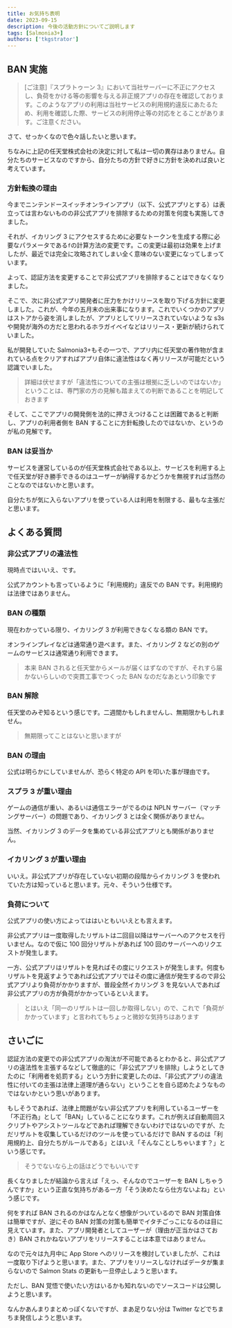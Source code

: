 ```yaml
---
title: お気持ち表明
date: 2023-09-15
description: 今後の活動方針についてご説明します
tags: [Salmonia3+]
authors: ['tkgstrator']
---
```


## BAN 実施

> [ご注意]『スプラトゥーン 3』において当社サーバーに不正にアクセスし、負荷をかける等の影響を与える非正規アプリの存在を確認しております。このようなアプリの利用は当社サービスの利用規約違反にあたるため、利用を確認した際、サービスの利用停止等の対応をとることがあります。ご注意ください。

さて、せっかくなので色々話したいと思います。

ちなみに上記の任天堂株式会社の決定に対して私は一切の異存はありません。自分たちのサービスなのですから、自分たちの方針で好きに方針を決めれば良いと考えています。

### 方針転換の理由

今までニンテンドースイッチオンラインアプリ（以下、公式アプリとする）は表立っては言わないものの非公式アプリを排除するための対策を何度も実施してきました。

それが、イカリング 3 にアクセスするために必要なトークンを生成する際に必要なパラメータである`f`の計算方法の変更です。この変更は最初は効果を上げましたが、最近では完全に攻略されてしまい全く意味のない変更になってしまっています。

よって、認証方法を変更することで非公式アプリを排除することはできなくなりました。

そこで、次に非公式アプリ開発者に圧力をかけリリースを取り下げる方針に変更しました。これが、今年の五月末の出来事になります。これでいくつかのアプリはストアから姿を消しましたが、アプリとしてリリースされていないような s3s や開発が海外の方だと思われるホラガイベイなどはリリース・更新が続けられていました。

私が開発していた Salmonia3+もその一つで、アプリ内に任天堂の著作物が含まれている点をクリアすればアプリ自体に違法性はなく再リリースが可能だという認識でいました。

> 詳細は伏せますが「違法性についての主張は根拠に乏しいのではないか」ということは、専門家の方の見解も踏まえての判断であることを明記しておきます

そして、ここでアプリの開発側を法的に押さえつけることは困難であると判断し、アプリの利用者側を BAN することに方針転換したのではないか、というのが私の見解です。

### BAN は妥当か

サービスを運営しているのが任天堂株式会社である以上、サービスを利用する上で任天堂が好き勝手できるのはユーザーが納得するかどうかを無視すれば当然のことなのではないかと思います。

自分たちが気に入らないアプリを使っている人は利用を制限する、最もな主張だと思います。

## よくある質問

### 非公式アプリの違法性

現時点ではいいえ、です。

公式アカウントも言っているように「利用規約」違反での BAN です。利用規約は法律ではありません。

### BAN の種類

現在わかっている限り、イカリング 3 が利用できなくなる類の BAN です。

オンラインプレイなどは通常通り遊べます。また、イカリング 2 などの別のゲームのサービスは通常通り利用できます。

> 本来 BAN されると任天堂からメールが届くはずなのですが、それすら届かないらしいので突貫工事でつくった BAN なのだなあという印象です

### BAN 解除

任天堂のみぞ知るという感じです。二週間かもしれませんし、無期限かもしれません。

> 無期限ってことはないと思いますが

### BAN の理由

公式は明らかにしていませんが、恐らく特定の API を叩いた事が理由です。

### スプラ 3 が重い理由

ゲームの通信が重い、あるいは通信エラーがでるのは NPLN サーバー（マッチングサーバー）の問題であり、イカリング 3 とは全く関係がありません。

当然、イカリング 3 のデータを集めている非公式アプリとも関係がありません。

### イカリング 3 が重い理由

いいえ。非公式アプリが存在していない初期の段階からイカリング 3 を使われていた方は知っていると思います。元々、そういう仕様です。

### 負荷について

公式アプリの使い方によってははいともいいえとも言えます。

非公式アプリは一度取得したリザルトは二回目以降はサーバーへのアクセスを行いません。なので仮に 100 回分リザルトがあれば 100 回のサーバーへのリクエストが発生します。

一方、公式アプリはリザルトを見ればその度にリクエストが発生します。何度もリザルトを見返すようであれば公式アプリではその度に通信が発生するので非公式アプリより負荷がかかりますが、普段全然イカリング 3 を見ない人であれば非公式アプリの方が負荷がかかっているといえます。

> とはいえ「同一のリザルトは一回しか取得しない」ので、これで「負荷がかかっています」と言われてもちょっと微妙な気持ちはあります

## さいごに

認証方法の変更での非公式アプリの淘汰が不可能であるとわかると、非公式アプリの違法性を主張するなどして徹底的に「非公式アプリを排除」しようとしてきたのに「利用者を処罰する」という方針に変更したのは、「非公式アプリの違法性に付いての主張は法律上道理が通らない」ということを自ら認めたようなものではないかという思いがあります。

もしそうであれば、法律上問題がない非公式アプリを利用しているユーザーを「不正行為」として「BAN」していることになります。これが例えば自動周回スクリプトやアシストツールなどであれば理解できないわけではないのですが、ただリザルトを収集しているだけのツールを使っているだけで BAN するのは「利用規約上、自分たちがルールである」とはいえ「そんなことしちゃいます？」という感じです。

> そうでないなら上の話はどうでもいいです

長くなりましたが結論から言えば「えっ、そんなのでユーザーを BAN しちゃうんですか」という正直な気持ちがある一方「そう決めたなら仕方ないよね」という感じです。

何をすれば BAN されるのかはなんとなく想像がついているので BAN 対策自体は簡単ですが、逆にその BAN 対策の対策も簡単でイタチごっこになるのは目に見えています。また、アプリ開発者としてユーザーが（理由が正当かはさておき）BAN されかねないアプリをリリースすることは本意ではありません。

なので元々は九月中に App Store へのリリースを検討していましたが、これは一度取り下げようと思います。また、アプリをリリースしなければデータが集まらないので Salmon Stats の更新も一旦停止しようと思います。

ただし、BAN 覚悟で使いたい方はいるかも知れないのでソースコードは公開しようと思います。

なんかあんまりまとめっぽくないですが、まあ足りない分は Twitter などでちまちま発信しようと思います。
